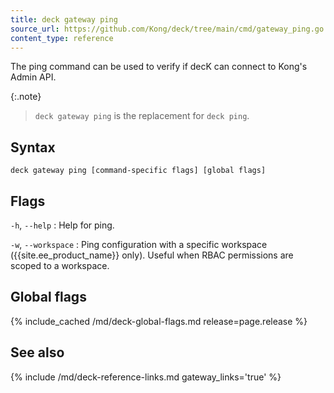 ```yaml
---
title: deck gateway ping
source_url: https://github.com/Kong/deck/tree/main/cmd/gateway_ping.go
content_type: reference
---
```


The ping command can be used to verify if decK
can connect to Kong's Admin API.

{:.note}
> `deck gateway ping` is the replacement for `deck ping`. 

## Syntax

```
deck gateway ping [command-specific flags] [global flags]
```

## Flags

`-h`, `--help`
:  Help for ping.

`-w`, `--workspace`
:  Ping configuration with a specific workspace ({{site.ee_product_name}} only).
Useful when RBAC permissions are scoped to a workspace.


## Global flags

{% include_cached /md/deck-global-flags.md release=page.release %}

## See also

{% include /md/deck-reference-links.md gateway_links='true' %}


